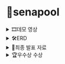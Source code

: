 # 🍃senapool

<details>
<summary>🎞데모 영상</summary>
<div markdown="1">       

https://user-images.githubusercontent.com/71878202/185157807-77b81b40-f2d5-4849-bcde-5305b5eb2c69.mp4

</div>
</details>

<details>
<summary>🛠ERD</summary>
<div markdown="1">  

![image](https://user-images.githubusercontent.com/71878202/185156970-5389a547-e90c-4405-8f8a-48fc9cbd75a5.png)

</div>
</details>

<details>
<summary>📝최종 발표 자료</summary>
<div markdown="1">  

![image](https://user-images.githubusercontent.com/71878202/185643841-4480603e-7769-469c-8b63-41d2218b86b1.png)
![image](https://user-images.githubusercontent.com/71878202/185643862-b4bbdfe2-2e0a-4edd-b20d-e9aa62e48adb.png)
![image](https://user-images.githubusercontent.com/71878202/185643881-e3063e48-1c0a-4491-9d65-1f37a65816ec.png)
![image](https://user-images.githubusercontent.com/71878202/185643907-f79058b1-bd37-47ea-b618-25ae28c8b357.png)
![image](https://user-images.githubusercontent.com/71878202/185643963-7868d9ee-d9f7-4398-820f-c639450c383c.png)
![image](https://user-images.githubusercontent.com/71878202/185643976-3658cdd2-2c34-4109-82cf-75bc40377b73.png)
![image](https://user-images.githubusercontent.com/71878202/185643991-f223f932-f93c-499e-beae-e8782c3fb49e.png)
![image](https://user-images.githubusercontent.com/71878202/185644001-9c26ae10-04dd-4a0e-a184-459f2d1b7f9e.png)
![image](https://user-images.githubusercontent.com/71878202/185644009-b0fe77af-268f-4ee2-91f8-f9a891eef35f.png)
![image](https://user-images.githubusercontent.com/71878202/185644023-e8ac04a5-c1a2-4b53-9cd5-974b9f18c8ab.png)
![image](https://user-images.githubusercontent.com/71878202/185644040-e3eab7ee-3d75-4e95-ba2a-d4be547a7601.png)
![image](https://user-images.githubusercontent.com/71878202/185644059-0c99226f-5622-404d-aa67-051ed4b4a8e4.png)
![image](https://user-images.githubusercontent.com/71878202/185644079-ca8574dd-b188-47d7-907a-acd1af5d4f65.png)
![image](https://user-images.githubusercontent.com/71878202/185644095-de406a48-8200-4cd9-9ad7-701ee45d32ea.png)
![image](https://user-images.githubusercontent.com/71878202/185644127-6ca37c85-d302-46b0-93e7-a7a1c4757703.png)
![image](https://user-images.githubusercontent.com/71878202/185644157-e6416d7c-1e30-43be-9e68-9398a419f0e3.png)
![image](https://user-images.githubusercontent.com/71878202/185644197-6556c55d-e4e9-403f-9f8f-fdf71fb20f11.png)
![image](https://user-images.githubusercontent.com/71878202/185644209-7f43274f-b8cb-4484-a21d-037bbcc4add9.png)
![image](https://user-images.githubusercontent.com/71878202/185644217-22d584d2-88b8-4cfa-90e3-7d7dc0089079.png)
![image](https://user-images.githubusercontent.com/71878202/185644222-9c3ba59e-7188-471b-ab99-41ec31382b11.png)


</div>
</details>

<details>
<summary>🏆우수상 수상</summary>
<div markdown="1">  

![image](https://user-images.githubusercontent.com/71878202/185645229-85a69ae0-179d-483f-8d51-5e414076f678.png)

</div>
</details>
